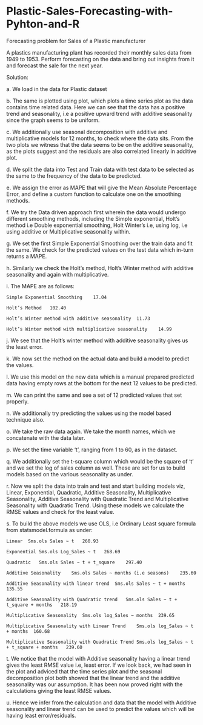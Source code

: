 # Plastic-Sales-Forecasting-with-Pyhton-and-R
Forecasting problem for Sales of a Plastic manufacturer

A plastics manufacturing plant has recorded their monthly sales data from 1949 to 1953. Perform forecasting on the data and bring out insights from it and forecast the sale for the next year. 

Solution:

a.	We load in the data for Plastic dataset

b.	The same is plotted using plot, which plots a time series plot as the data contains time related data. Here we can see that the data has a positive trend and seasonality, i.e a positive upward trend with additive seasonality since the graph seems to be uniform.

c.	We additionally use seasonal decomposition with additive and multiplicative models for 12 months, to check where the data sits. From the two plots we witness that the data seems to be on the additive seasonality, as the plots suggest and the residuals are also correlated linearly in additive plot.

d.	We split the data into Test and Train data with test data to be selected as the same to the frequency of the data to be predicted.

e.	We assign the error as MAPE that will give the Mean Absolute Percentage Error, and define a custom function to calculate one on the smoothing methods.


f.	We try the Data driven approach first wherein the data would undergo different smoothing methods, including the Simple exponential, Holt’s method i.e Double exponential smoothing, Holt Winter’s i.e, using log, i.e using additive or Multiplicative seasonality within.

g.	We set the first Simple Exponential Smoothing over the train data and fit the same. We check for the predicted values on the test data which in-turn returns a MAPE. 

h.	Similarly we check the Holt’s method, Holt’s Winter method with additive seasonality and again with multiplicative.

i.	The MAPE are as follows:
      
	Simple Exponential Smoothing	17.04
      
	Holt’s Method	102.40
      
	Holt’s Winter method with additive seasonality	11.73
      
	Holt’s Winter method with multiplicative seasonality	14.99

j.	We see that the Holt’s winter method with additive seasonality gives us the least error.

k.	We now set the method on the actual data and build a model to predict the values.

l.	We use this model on the new data which is a manual prepared predicted data having empty rows at the bottom for the next 12 values to be predicted.

m.	We can print the same and see a set of 12 predicted values that set properly.


n.	We additionally try predicting the values using the model based technique also.

o.	We take the raw data again. We take the month names, which we concatenate with the data later.

p.	We set the time variable ‘t’, ranging from 1 to 60, as in the dataset.

q.	We additionally set the t-square column which would be the square of ‘t’ and we set the log of sales column as well. These are set for us to build models based on the various seasonality as under.

r.	Now we split the data into train and test and start building models viz, Linear, Exponential, Quadratic, Additive Seasonality, Multiplicative Seasonality, Additive Seasonality with Quadratic Trend and Multiplicative Seasonality with Quadratic Trend. Using these models we calculate the RMSE values and check for the least value.

s.	To build the above models we  use OLS, i.e Ordinary Least square formula from statsmodel.formula as under:

	Linear	Sms.ols	Sales ~ t	260.93

	Exponential	Sms.ols	Log_Sales ~ t	268.69

	Quadratic	Sms.ols	Sales ~ t + t_square	297.40

	Additive Seasonality	Sms.ols	Sales ~ months (i.e seasons)	235.60

	Additive Seasonality with linear trend	Sms.ols	Sales ~ t + months	135.55

	Additive Seasonality with Quadratic trend	Sms.ols	Sales ~ t + t_square + months	218.19

	Multiplicative Seasonality	Sms.ols	log_Sales ~ months	239.65

	Multiplicative Seasonality with Linear Trend	Sms.ols	log_Sales ~ t + months	160.68

	Multiplicative Seasonality with Quadratic Trend	Sms.ols	log_Sales ~ t + t_square + months	239.60

t.	We notice that the model with Additive seasonality having a linear trend gives the least RMSE value i.e, least error. If we look back, we had seen in the plot and adviced that the time series plot and the seasonal decomposition plot both showed that the linear trend and the additive seasonality was our assumption. It has been now proved right with the calculations giving the least RMSE values.

u.	Hence we infer from the calculation and data that the model with Additive seasonality and linear trend can be used to predict the values which will be having least error/residuals.
